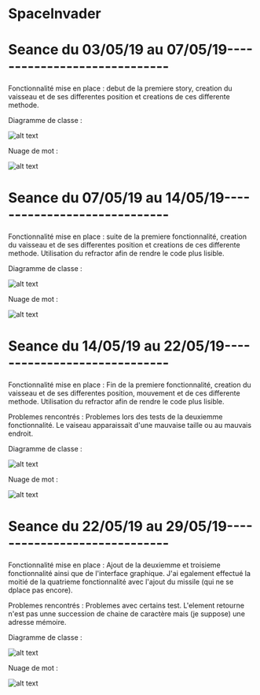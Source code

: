 # SpaceInvader

# Seance du 03/05/19 au 07/05/19-----------------------------

Fonctionnalité mise en place : debut de la premiere story, creation du vaisseau et de ses differentes position et creations de ces differente methode.  

Diagramme de classe :

![alt text](https://github.com/MajinEro/SpaceInvader/blob/Diagrammes-de-classe/DiagrammeDeClasse1.png)

Nuage de mot :

![alt text](https://github.com/MajinEro/SpaceInvader/blob/Diagrammes-de-classe/spaceinvader2-NuageDeMot.png)

# Seance du 07/05/19 au 14/05/19-----------------------------

Fonctionnalité mise en place : suite de la premiere fonctionnalité, creation du vaisseau et de ses differentes position et creations de ces differente methode. Utilisation du refractor afin de rendre le code plus lisible.

Diagramme de classe :

![alt text](https://github.com/MajinEro/SpaceInvader/blob/Diagrammes-de-classe/DiagrammeDeClasse2.png)

Nuage de mot : 

![alt text](https://github.com/MajinEro/SpaceInvader/blob/Diagrammes-de-classe/spaceinvader_nuage_de_mot2.png)

# Seance du 14/05/19 au 22/05/19-----------------------------

Fonctionnalité mise en place : Fin de la premiere fonctionnalité, creation du vaisseau et de ses differentes position, mouvement et de ces differente methode. Utilisation du refractor afin de rendre le code plus lisible.

Problemes rencontrés : Problemes lors des tests de la deuxiemme fonctionnalité. Le vaiseau apparaissait d'une mauvaise taille ou au mauvais endroit.

Diagramme de classe :

![alt text](https://github.com/MajinEro/SpaceInvader/blob/Diagrammes-de-classe/DiagrammeDeClasse3.png)

Nuage de mot : 

![alt text](https://github.com/MajinEro/SpaceInvader/blob/Diagrammes-de-classe/NuageDeMots3.png)


# Seance du 22/05/19 au 29/05/19-----------------------------

Fonctionnalité mise en place : Ajout de la deuxiemme et troisieme fonctionnalité ainsi que de l'interface graphique. J'ai egalement effectué la moitié de la quatrieme fonctionnalité avec l'ajout du missile (qui ne se dplace pas encore).

Problemes rencontrés : Problemes avec certains test. L'element retourne n'est pas unne succession de chaine de caractère mais (je suppose) une adresse mémoire. 

Diagramme de classe :

![alt text](https://github.com/MajinEro/SpaceInvader/blob/Diagrammes-de-classe/DiagrammeDeClasse4.png)

Nuage de mot : 

![alt text](https://github.com/MajinEro/SpaceInvader/blob/Diagrammes-de-classe/NuageDeMots4.png)
